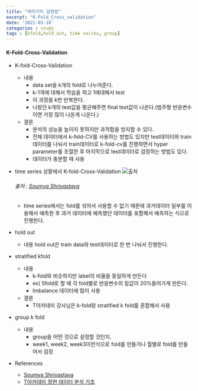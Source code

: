 ```yaml
---
title: "여러가지 검정법"
excerpt: "K-Fold_Cross_validation"
date: '2021-03-18'
categories : study
tags : [kfold,hold out, time seires, group]
---
```




#### K-Fold-Cross-Validation

* K-fold-Cross-Validation
    * 내용
        * data set을 k개의 fold로 나누어준다.
        * k-1개에 대해서 학습을 하고 1에대해서 test
        * 이 과정을 k번 반복한다.
        * 나왔던 k개의 test값을 평균해주면 final test값이 나온다.(범주형 반응변수이면 가장 많이 나온게 나온다.)
    * 결론 
        * 분석의 성능을 높이지 못하지만 과적합을 방지할 수 있다.
        * 전체 데이터에서 k-fold-CV를 사용하는 방법도 있지만 test데이터와 train데이터를 나눠서 train데이터로 k-fold-cv를 진행하면서 hyper parameter를 조절한 후 마지막으로 test데이터로 검정하는 방법도 있다.
        * 데이터가 충분할 때 사용

* time series 상황에서 K-fold-Cross-Validation
    ![출처](https://miro.medium.com/max/753/1*qvdnPF8ETV9mFdMT0Y_BBA.png)
    
     ###### 출처 : [Soumya Shrivastava](https://medium.com/@soumyachess1496/cross-validation-in-time-series-566ae4981ce4)
    
    * time series에서는 fold를 섞어서 사용할 수 없기 때문에 과거데이터 일부를 이용해서 예측한 후 과거 데이터에 예측했던 데이터를 포함해서 예측하는 식으로 진행한다.
    
* hold out
    
    * 내용 hold out은 train data와 test데이터로 한 번 나눠서 진행한다.
    
* stratified kfold
    * 내용
        * k-fold와 비슷하지만 label의 비율을 동일하게 만든다
        * ex) 5fold로 할 때 각 fold별로 반응변수의 참값이 20%들어가게 만든다.
        * Imbalance 데이터에 많이 사용
    * 결론 
        * T아카데미 강사님은 k-fold랑 stratified k fold를 혼합해서 사용

* group k fold
    * 내용
        * group을 어떤 것으로 설정할 것인지.
        * week1, week2, week3이런식으로 fold를 만들거나 월별로 fold를 만들어서 검정

* References
    * [Soumya Shrivastava](https://medium.com/@soumyachess1496/cross-validation-in-time-series-566ae4981ce4)
    * [T아카데미 정현 데이터 분석 기초](https://www.youtube.com/watch?v=7nOJSXfQJPw&list=RDCMUCtV98yyffjUORQRGTuLHomw&start_radio=1&t=783)


```python

```
